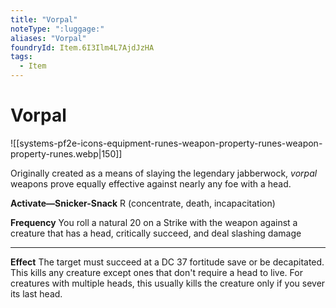 ```yaml
---
title: "Vorpal"
noteType: ":luggage:"
aliases: "Vorpal"
foundryId: Item.6I3Ilm4L7AjdJzHA
tags:
  - Item
---
```


# Vorpal
![[systems-pf2e-icons-equipment-runes-weapon-property-runes-weapon-property-runes.webp|150]]

Originally created as a means of slaying the legendary jabberwock, _vorpal_ weapons prove equally effective against nearly any foe with a head.

**Activate—Snicker-Snack** R (concentrate, death, incapacitation)

**Frequency** You roll a natural 20 on a Strike with the weapon against a creature that has a head, critically succeed, and deal slashing damage

* * *

**Effect** The target must succeed at a DC 37 fortitude save or be decapitated. This kills any creature except ones that don't require a head to live. For creatures with multiple heads, this usually kills the creature only if you sever its last head.
